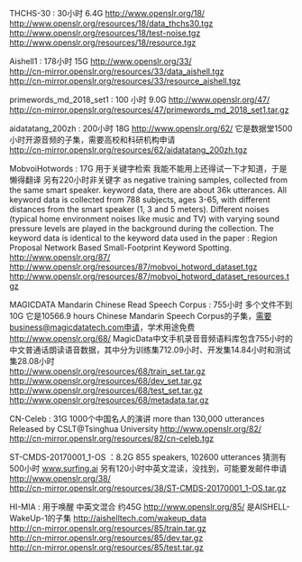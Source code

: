 THCHS-30 : 30小时 6.4G http://www.openslr.org/18/      
 http://www.openslr.org/resources/18/data_thchs30.tgz    
 http://www.openslr.org/resources/18/test-noise.tgz   
 http://www.openslr.org/resources/18/resource.tgz   

Aishell1 : 178小时 15G http://www.openslr.org/33/     
 http://cn-mirror.openslr.org/resources/33/data_aishell.tgz   
 http://cn-mirror.openslr.org/resources/33/resource_aishell.tgz   

primewords_md_2018_set1 : 100 小时 9.0G http://www.openslr.org/47/      
 http://cn-mirror.openslr.org/resources/47/primewords_md_2018_set1.tar.gz   

aidatatang_200zh : 200小时 18G http://www.openslr.org/62/   它是数据堂1500小时开源音频的子集，需要高校和科研机构申请       
 http://cn-mirror.openslr.org/resources/62/aidatatang_200zh.tgz   

MobvoiHotwords : 17G 用于关键字检索 我能不能用上还得试一下才知道，于是懒得翻译 另有220小时非关键字 as negative training samples, collected from the same smart speaker. keyword data,  there are about 36k utterances. All keyword data is collected from 788 subjects, ages 3-65, with different distances from the smart speaker (1, 3 and 5 meters). Different noises (typical home environment noises like music and TV) with varying sound pressure levels are played in the background during the collection. The keyword data is identical to the keyword data used in the paper : Region Proposal Network Based Small-Footprint Keyword Spotting. http://www.openslr.org/87/
 http://www.openslr.org/resources/87/mobvoi_hotword_dataset.tgz     
 http://www.openslr.org/resources/87/mobvoi_hotword_dataset_resources.tgz   

MAGICDATA Mandarin Chinese Read Speech Corpus : 755小时 多个文件不到10G 它是10566.9 hours Chinese Mandarin Speech Corpus的子集，需要business@magicdatatech.com申请，学术用途免费  http://www.openslr.org/68/ MagicData中文手机录音音频语料库包含755小时的中文普通话朗读语音数据，其中分为训练集712.09小时、开发集14.84小时和测试集28.08小时  
 http://www.openslr.org/resources/68/train_set.tar.gz   
 http://www.openslr.org/resources/68/dev_set.tar.gz   
 http://www.openslr.org/resources/68/test_set.tar.gz   
 http://www.openslr.org/resources/68/metadata.tar.gz   

CN-Celeb : 31G 1000个中国名人的演讲 more than 130,000 utterances Released by CSLT@Tsinghua University http://www.openslr.org/82/   
 http://cn-mirror.openslr.org/resources/82/cn-celeb.tgz   

ST-CMDS-20170001_1-OS ：8.2G 855 speakers, 102600 utterances 猜测有500小时 www.surfing.ai 另有120小时中英文混读，没找到，可能要发邮件申请  http://www.openslr.org/38/   
 http://cn-mirror.openslr.org/resources/38/ST-CMDS-20170001_1-OS.tar.gz   

HI-MIA : 用于唤醒 中英文混合 约45G http://www.openslr.org/85/ 是AISHELL-WakeUp-1的子集 http://aishelltech.com/wakeup_data     
 http://cn-mirror.openslr.org/resources/85/train.tar.gz   
 http://cn-mirror.openslr.org/resources/85/dev.tar.gz   
 http://cn-mirror.openslr.org/resources/85/test.tar.gz   
 

